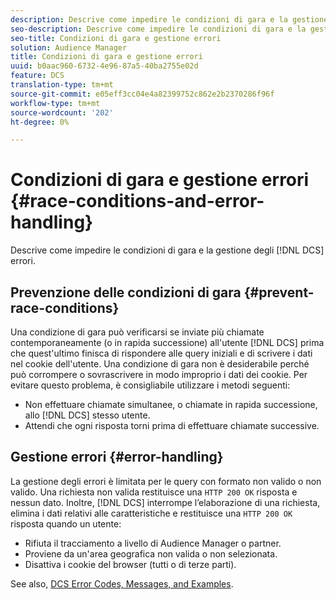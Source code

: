 ```yaml
---
description: Descrive come impedire le condizioni di gara e la gestione degli errori DCS.
seo-description: Descrive come impedire le condizioni di gara e la gestione degli errori DCS.
seo-title: Condizioni di gara e gestione errori
solution: Audience Manager
title: Condizioni di gara e gestione errori
uuid: b0aac960-6732-4e96-87a5-40ba2755e02d
feature: DCS
translation-type: tm+mt
source-git-commit: e05eff3cc04e4a82399752c862e2b2370286f96f
workflow-type: tm+mt
source-wordcount: '202'
ht-degree: 0%

---
```



# Condizioni di gara e gestione errori {#race-conditions-and-error-handling}

Descrive come impedire le condizioni di gara e la gestione degli [!DNL DCS] errori.

## Prevenzione delle condizioni di gara {#prevent-race-conditions}

Una condizione di gara può verificarsi se inviate più chiamate contemporaneamente (o in rapida successione) all&#39;utente [!DNL DCS] prima che quest&#39;ultimo finisca di rispondere alle query iniziali e di scrivere i dati nel cookie dell&#39;utente. Una condizione di gara non è desiderabile perché può corrompere o sovrascrivere in modo improprio i dati dei cookie. Per evitare questo problema, è consigliabile utilizzare i metodi seguenti:

* Non effettuare chiamate simultanee, o chiamate in rapida successione, allo [!DNL DCS] stesso utente.
* Attendi che ogni risposta torni prima di effettuare chiamate successive.

## Gestione errori {#error-handling}

La gestione degli errori è limitata per le query con formato non valido o non valido. Una richiesta non valida restituisce una `HTTP 200 OK` risposta e nessun dato. Inoltre, [!DNL DCS] interrompe l’elaborazione di una richiesta, elimina i dati relativi alle caratteristiche e restituisce una `HTTP 200 OK` risposta quando un utente:

* Rifiuta il tracciamento a livello di  Audience Manager o partner.
* Proviene da un&#39;area geografica non valida o non selezionata.
* Disattiva i cookie del browser (tutti o di terze parti).

See also, [DCS Error Codes, Messages, and Examples](../../../api/dcs-intro/dcs-api-reference/dcs-error-codes.md).